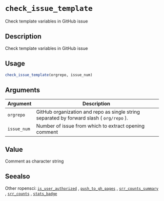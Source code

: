 # `check_issue_template`

Check template variables in GitHub issue


## Description

Check template variables in GitHub issue


## Usage

```r
check_issue_template(orgrepo, issue_num)
```


## Arguments

Argument      |Description
------------- |----------------
`orgrepo`     |     GitHub organization and repo as single string separated by forward slash ( `org/repo` ).
`issue_num`     |     Number of issue from which to extract opening comment


## Value

Comment as character string


## Seealso

Other ropensci:
 [`is_user_authorized`](#isuserauthorized) ,
 [`push_to_gh_pages`](#pushtoghpages) ,
 [`srr_counts_summary`](#srrcountssummary) ,
 [`srr_counts`](#srrcounts) ,
 [`stats_badge`](#statsbadge)


